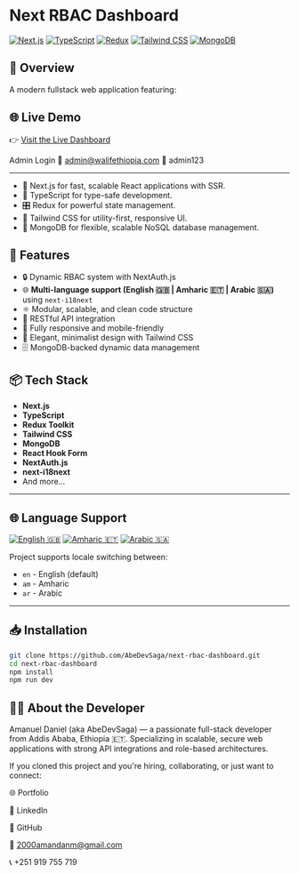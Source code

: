# Next RBAC Dashboard

[![Next.js](https://img.shields.io/badge/Next.js-000000?style=for-the-badge&logo=next.js&logoColor=white)](https://nextjs.org/)
[![TypeScript](https://img.shields.io/badge/TypeScript-3178C6?style=for-the-badge&logo=typescript&logoColor=white)](https://www.typescriptlang.org/)
[![Redux](https://img.shields.io/badge/Redux-764ABC?style=for-the-badge&logo=redux&logoColor=white)](https://redux.js.org/)
[![Tailwind CSS](https://img.shields.io/badge/Tailwind_CSS-06B6D4?style=for-the-badge&logo=tailwindcss&logoColor=white)](https://tailwindcss.com/)
[![MongoDB](https://img.shields.io/badge/MongoDB-47A248?style=for-the-badge&logo=mongodb&logoColor=white)](https://www.mongodb.com/)


## 📖 Overview

A modern fullstack web application featuring:

## 🌐 Live Demo
👉 [Visit the Live Dashboard](https://next-rbac-dashboard-qykd.vercel.app)

Admin Login
📧 admin@walifethiopia.com
🔑 admin123

---

- 🚀 Next.js for fast, scalable React applications with SSR.
- 💙 TypeScript for type-safe development.
- 🎛️ Redux for powerful state management.
- 🎨 Tailwind CSS for utility-first, responsive UI.
- 🌱 MongoDB for flexible, scalable NoSQL database management.

## 📂 Features

- 🔒 Dynamic RBAC system with NextAuth.js
- 🌐 **Multi-language support (English 🇬🇧 | Amharic 🇪🇹 | Arabic 🇸🇦)** using `next-i18next`
- ⚛️ Modular, scalable, and clean code structure
- 🚀 RESTful API integration
- 📱 Fully responsive and mobile-friendly
- 🎨 Elegant, minimalist design with Tailwind CSS
- 🗄️ MongoDB-backed dynamic data management

## 📦 Tech Stack

- **Next.js**
- **TypeScript**
- **Redux Toolkit**
- **Tailwind CSS**
- **MongoDB**
- **React Hook Form** 
- **NextAuth.js**
- **next-i18next**
- And more…
---

## 🌐 Language Support

[![English 🇬🇧](https://img.shields.io/badge/English-🇬🇧-lightgrey)](#)
[![Amharic 🇪🇹](https://img.shields.io/badge/Amharic-🇪🇹-green)](#)
[![Arabic 🇸🇦](https://img.shields.io/badge/Arabic-🇸🇦-orange)](#)

Project supports locale switching between:
- `en` - English (default)
- `am` - Amharic
- `ar` - Arabic
---


## 📥 Installation

```bash
git clone https://github.com/AbeDevSaga/next-rbac-dashboard.git
cd next-rbac-dashboard
npm install
npm run dev

```

## 👨‍💻 About the Developer
Amanuel Daniel (aka AbeDevSaga) — a passionate full-stack developer from Addis Ababa, Ethiopia 🇪🇹. Specializing in scalable, secure web applications with strong API integrations and role-based architectures.

If you cloned this project and you're hiring, collaborating, or just want to connect:

🌐 Portfolio

💼 LinkedIn

🐙 GitHub

📧 2000amandanm@gmail.com

📞 +251 919 755 719

